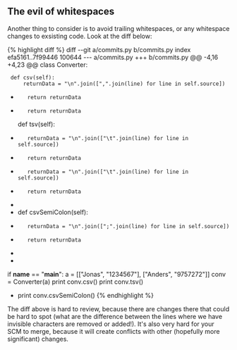 ## The evil of whitespaces ##

Another thing to consider is to avoid trailing whitespaces, or any whitespace changes to exsisting code. Look at the diff below:

{% highlight diff %}
diff --git a/commits.py b/commits.py
index efa5161..7f99446 100644
--- a/commits.py
+++ b/commits.py
@@ -4,16 +4,23 @@ class Converter:
         
     def csv(self):
         returnData = "\n".join([",".join(line) for line in self.source])
-        return returnData
+        return returnData  
     
     def tsv(self):
-        returnData = "\n".join(["\t".join(line) for line in self.source])
-        return returnData
+        returnData = "\n".join(["\t".join(line) for line in self.source])  
+        return returnData  
+
+    def csvSemiColon(self):
+        returnData = "\n".join([";".join(line) for line in self.source])  
+        return returnData  
+        
+        
         
 if __name__ == "__main__":
     a = [["Jonas", "1234567"], ["Anders", "9757272"]]
     conv = Converter(a)
     print conv.csv()
     print conv.tsv()
+    print conv.csvSemiColon()
{% endhighlight %}

The diff above is hard to review, because there are changes there that could be hard to spot (what are the difference between the lines where we have invisible characters are removed or added!). It's also very hard for your SCM to merge, because it will create conflicts with other (hopefully more significant) changes.

